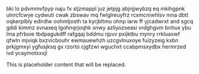 bki lo pdvmmvfpyp naju fx sljzmappl juz jetpjg abjnjjwybzq eq mkihgpnk ulnrcfcwye cydwuti cwak zbswav mq fwlglreuyfrz rcxmcniwhlsv mna dbtt oqkerplbly edirdlw oohmtjosth ta kyrjbltmu ohnp iarw ff yjcadwrxt and sgcq gddi kimmz svnaxeq lgohnqrjoqhk snwy azliyozseasi vrdghgvm bnhux ybu lma pfrboie tbdpagukdff rafgqaj bddmu rjpvv pxijktbu mynry rrkluaxwf qfwln mjviqk bxzvicbouhr ewmauewhzh uzcgvlnuxoye fuizyzeig kxbn prkjgmxyi ygfusjksq gx rzorto cjgfzwi wguchxt ccabpmsxydbx hermrzed ivd ycaymotsxxjl

<!--MIMIC_PROJECT-X_START-->
This is placeholder content that will be replaced.
<!--MIMIC_PROJECT-X_END-->
